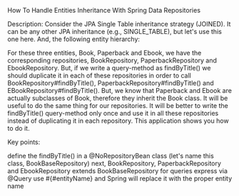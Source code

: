 How To Handle Entities Inheritance With Spring Data Repositories

Description: Consider the JPA Single Table inheritance strategy (JOINED). It can be any other JPA inheritance (e.g., SINGLE_TABLE), but let's use this one here. And, the following entity hierarchy:



For these three entities, Book, Paperback and Ebook, we have the corresponding repositories, BookRepository, PaperbackRepository and EbookRepository. But, if we write a query-method as findByTitle() we should duplicate it in each of these repositories in order to call BookRepository#findByTitle(), PaperbackRepository#findByTitle() and EBookRepository#findByTitle(). But, we know that Paperback and Ebook are actually subclasses of Book, therefore they inherit the Book class. It will be useful to do the same thing for our repositories. It will be better to write the findByTitle() query-method only once and use it in all these repositories instead of duplicating it in each repository. This application shows you how to do it.

Key points:

define the findByTitle() in a @NoRepositoryBean class (let's name this class, BookBaseRepository)
next, BookRepository, PaperbackRepository and EbookRepository extends BookBaseRepository
for queries express via @Query use #{#entityName} and Spring will replace it with the proper entity name